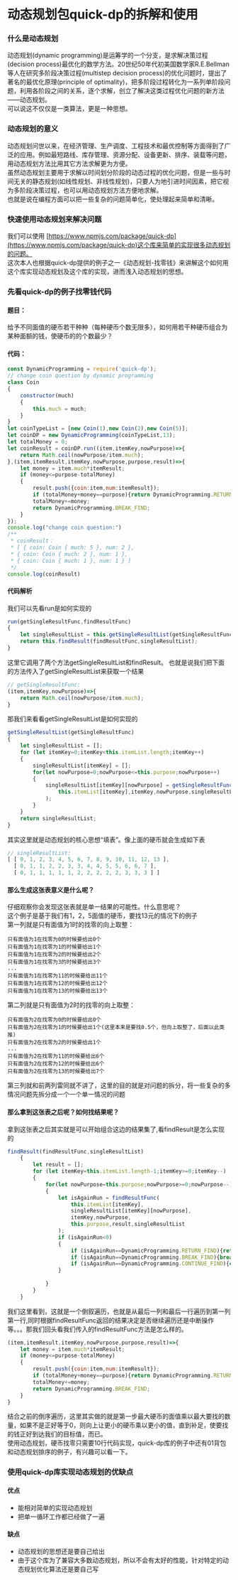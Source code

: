 # 动态规划包quick-dp的拆解和使用
### 什么是动态规划
动态规划(dynamic programming)是运筹学的一个分支，是求解决策过程(decision process)最优化的数学方法。20世纪50年代初美国数学家R.E.Bellman等人在研究多阶段决策过程(multistep decision process)的优化问题时，提出了著名的最优化原理(principle of optimality)，把多阶段过程转化为一系列单阶段问题，利用各阶段之间的关系，逐个求解，创立了解决这类过程优化问题的新方法——动态规划。<br />
可以说这不仅仅是一类算法，更是一种思想。

### 动态规划的意义
动态规划问世以来，在经济管理、生产调度、工程技术和最优控制等方面得到了广泛的应用。例如最短路线、库存管理、资源分配、设备更新、排序、装载等问题，用动态规划方法比用其它方法求解更为方便。<br />
虽然动态规划主要用于求解以时间划分阶段的动态过程的优化问题，但是一些与时间无关的静态规划(如线性规划、非线性规划)，只要人为地引进时间因素，把它视为多阶段决策过程，也可以用动态规划方法方便地求解。<br />
也就是说在编程方面可以把一些复杂的问题简单化，使处理起来简单和清晰。<br />

### 快速使用动态规划来解决问题
我们可以使用 [https://www.npmjs.com/package/quick-dp](https://www.npmjs.com/package/quick-dp)这个库来简单的实现很多动态规划的问题。<br />
这次本人也根据quick-dp提供的例子之一《动态规划-找零钱》来讲解这个如何用这个库实现动态规划及这个库的实现，进而浅入动态规划的思想。

### 先看quick-dp的例子找零钱代码
#### 题目：
给予不同面值的硬币若干种种（每种硬币个数无限多），如何用若干种硬币组合为某种面额的钱，使硬币的的个数最少？
#### 代码：
```js
const DynamicProgramming = require('quick-dp');
// change coin question by dynamic programming
class Coin
{
    constructor(much)
    {
        this.much = much;       
    }
}
let coinTypeList = [new Coin(1),new Coin(2),new Coin(5)];
let coinDP = new DynamicProgramming(coinTypeList,13);
let totalMoney = 0;
let coinResult = coinDP.run((item,itemKey,nowPurpose)=>{
    return Math.ceil(nowPurpose/item.much);
},(item,itemResult,itemKey,nowPurpose,purpose,result)=>{
    let money = item.much*itemResult;
    if (money<=purpose-totalMoney)
    {
        result.push({coin:item,num:itemResult});
        if (totalMoney+money==purpose){return DynamicProgramming.RETURN_FIND;}
        totalMoney+=money;
        return DynamicProgramming.BREAK_FIND;
    }
});
console.log("change coin question:")
/**
 * coinResult：
 * [ { coin: Coin { much: 5 }, num: 2 },
 * { coin: Coin { much: 2 }, num: 1 },
 * { coin: Coin { much: 1 }, num: 1 } ]
 */
console.log(coinResult)
```
#### 代码解析
我们可以先看run是如何实现的
```js
run(getSingleResultFunc,findResultFunc)
{
    let singleResultList = this.getSingleResultList(getSingleResultFunc);
    return this.findResult(findResultFunc,singleResultList);
}
```
这里它调用了两个方法getSingleResultList和findResult。
也就是说我们把下面的方法传入了getSingleResultList来获取一个结果
```js
// getSingleResultFunc:
(item,itemKey,nowPurpose)=>{
    return Math.ceil(nowPurpose/item.much);
}
```
那我们来看看getSingleResultList是如何实现的
```js
getSingleResultList(getSingleResultFunc) 
{
    let singleResultList = [];
    for (let itemKey=0;itemKey<this.itemList.length;itemKey++) 
    {
        singleResultList[itemKey] = [];
        for(let nowPurpose=0;nowPurpose<=this.purpose;nowPurpose++)
        {
            singleResultList[itemKey][nowPurpose] = getSingleResultFunc(
                this.itemList[itemKey],itemKey,nowPurpose,singleResultList
            );
        }
    }
    return singleResultList;
}
```
其实这里就是动态规划的核心思想“填表”。像上面的硬币就会生成如下表
```js
// singleResultList:
[ [ 0, 1, 2, 3, 4, 5, 6, 7, 8, 9, 10, 11, 12, 13 ],
  [ 0, 1, 1, 2, 2, 3, 3, 4, 4, 5, 5, 6, 6, 7 ],
  [ 0, 1, 1, 1, 1, 1, 2, 2, 2, 2, 2, 3, 3, 3 ] ]
```
#### 那么生成这张表意义是什么呢？
仔细观察你会发现这张表就是单一结果的可能性。什么意思呢？<br />
这个例子是基于我们有1，2，5面值的硬币，要找13元的情况下的例子<br />
第一列就是只有面值为1时的找零的向上取整：<br />
```
只有面值为1在找零为0的时候要给出0个
只有面值为1在找零为1的时候要给出1个
只有面值为1在找零为2的时候要给出2个
只有面值为1在找零为3的时候要给出3个
...
只有面值为1在找零为11的时候要给出11个
只有面值为1在找零为12的时候要给出12个
只有面值为1在找零为13的时候要给出13个
```
第二列就是只有面值为2时的找零的向上取整：<br />
```
只有面值为2在找零为0的时候要给出0个
只有面值为2在找零为1的时候要给出1个(这里本来是要找0.5个，但向上取整了，后面以此类推)
只有面值为2在找零为2的时候要给出1个
...
只有面值为2在找零为11的时候要给出6个
只有面值为2在找零为12的时候要给出6个
只有面值为2在找零为13的时候要给出7个
```
第三列就和前两列雷同就不讲了，这里的目的就是对问题的拆分，将一些复杂的多情况问题先拆分成一个一个单一情况的问题

#### 那么拿到这张表之后呢？如何找结果呢？
拿到这张表之后其实就是可以开始组合这边的结果集了,看findResult是怎么实现的
```js
findResult(findResultFunc,singleResultList)
    {
        let result = [];
        for (let itemKey=this.itemList.length-1;itemKey>=0;itemKey--) 
        {
            for(let nowPurpose=this.purpose;nowPurpose>=0;nowPurpose--)
            {
                let isAgainRun = findResultFunc(
                    this.itemList[itemKey],
                    singleResultList[itemKey][nowPurpose],
                    itemKey,nowPurpose,
                    this.purpose,result,singleResultList
                );
                if (isAgainRun<0)
                {
                    if (isAgainRun==DynamicProgramming.RETURN_FIND){return result;}
                    if (isAgainRun==DynamicProgramming.BREAK_FIND){break;}
                    if (isAgainRun==DynamicProgramming.CONTINUE_FIND){continue;}
                }
                
            }
        }
    }
```
我们这里看到，这就是一个倒叙遍历，也就是从最后一列和最后一行遍历到第一列第一行,同时根据findResultFunc返回的结果决定是否继续遍历还是中断操作等。。。那我们回头看我们传入的findResultFunc方法是怎么样的。
```js
(item,itemResult,itemKey,nowPurpose,purpose,result)=>{
    let money = item.much*itemResult;
    if (money<=purpose-totalMoney)
    {
        result.push({coin:item,num:itemResult});
        if (totalMoney+money==purpose){return DynamicProgramming.RETURN_FIND;}
        totalMoney+=money;
        return DynamicProgramming.BREAK_FIND;
    }
}
```
结合之前的倒序遍历，这里其实做的就是第一步最大硬币的面值乘以最大要找的数量，如果不是正好等于0，则向上让更小的硬币乘以更小的值，直到补足，使要找的钱正好到达我们的目标值，而已。<br />
使用动态规划，硬币找零只需要10行代码实现，quick-dp库的例子中还有01背包和动态规划排序的例子，有兴趣可以看一下。

### 使用quick-dp库实现动态规划的优缺点
#### 优点
* 能相对简单的实现动态规划
* 把单一循环工作都已经做了一遍
#### 缺点
* 动态规划的思想还是要自己给出
* 由于这个库为了兼容大多数动态规划，所以不会有太好的性能，针对特定的动态规划优化算法还是要自己写






